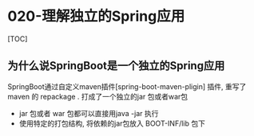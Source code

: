 # 020-理解独立的Spring应用

[TOC]

## 为什么说SpringBoot是一个独立的Spring应用

SpringBoot通过自定义maven插件[spring-boot-maven-pligin] 插件, 重写了 maven 的 repackage  . 打成了一个独立的jar 包或者war包 

- jar 包或者 war 包都可以直接用java -jar 执行
- 使用特定的打包结构, 将依赖的jar包放入 BOOT-INF/lib 包下 

